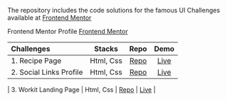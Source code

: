 The repository includes the code solutions for the famous UI Challenges available at [Frontend Mentor](https://www.frontendmentor.io/challenges)

Frontend Mentor Profile [Frontend Mentor](https://www.frontendmentor.io/profile/KKajet)

| Challenges              |  Stacks   |                                           Repo                                           |                                  Demo                                  |
| :---------------------- | :-------: | :--------------------------------------------------------------------------------------: | :--------------------------------------------------------------------: |
| 1. Recipe Page          | Html, Css |        [Repo](https://github.com/KKajet/frontend-mentor/tree/main/fm-recipe-page)        |  [Live](https://frontend-mentor-social-links-profile-six.vercel.app/)  |
| 2. Social Links Profile | Html, Css | [Repo](https://github.com/KKajet/frontend-mentor/tree/main/fm-social-links-profile-main) | [Live](https://frontend-mentor-kfzpi28hh-kkajets-projects.vercel.app/) |

| 3. Workit Landing Page | Html, Css | [Repo](https://github.com/KKajet/frontend-mentor/tree/main/fm-workit-landing-page) | [Live](https://frontend-mentor-workit-landing-page.vercel.app/) |
